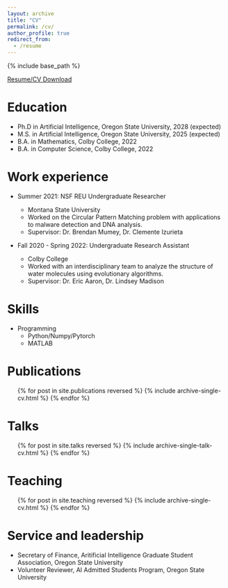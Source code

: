 ```yaml
---
layout: archive
title: "CV"
permalink: /cv/
author_profile: true
redirect_from:
  - /resume
---
```


{% include base_path %}

[Resume/CV Download](/files/resume.pdf)

Education
======
* Ph.D in Artificial Intelligence, Oregon State University, 2028 (expected)
* M.S. in Artificial Intelligence, Oregon State University, 2025 (expected)
* B.A. in Mathematics, Colby College, 2022
* B.A. in Computer Science, Colby College, 2022

Work experience
======
* Summer 2021: NSF REU Undergraduate Researcher
  * Montana State University
  * Worked on the Circular Pattern Matching problem with applications to malware detection and DNA analysis.
  * Supervisor: Dr. Brendan Mumey, Dr. Clemente Izurieta

* Fall 2020 - Spring 2022: Undergraduate Research Assistant
  * Colby College
  * Worked with an interdisciplinary team to analyze the structure of water molecules using evolutionary algorithms.
  * Supervisor: Dr. Eric Aaron, Dr. Lindsey Madison
  
Skills
======
* Programming
  * Python/Numpy/Pytorch
  * MATLAB

Publications
======
  <ul>{% for post in site.publications reversed %}
    {% include archive-single-cv.html %}
  {% endfor %}</ul>
  
Talks
======
  <ul>{% for post in site.talks reversed %}
    {% include archive-single-talk-cv.html  %}
  {% endfor %}</ul>
  
Teaching
======
  <ul>{% for post in site.teaching reversed %}
    {% include archive-single-cv.html %}
  {% endfor %}</ul>
  
Service and leadership
======
* Secretary of Finance, Aritificial Intelligence Graduate Student Association, Oregon State University
* Volunteer Reviewer, AI Admitted Students Program, Oregon State University
